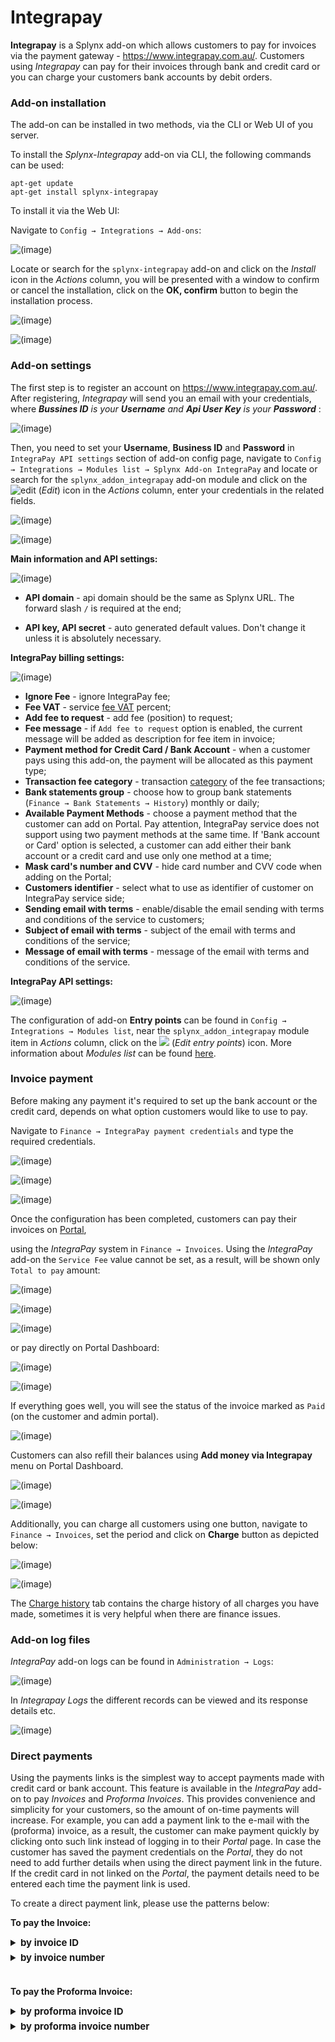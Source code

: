 Integrapay
============

**Integrapay** is a Splynx add-on which allows customers to pay for invoices via the payment gateway - https://www.integrapay.com.au/. Customers using *Integrapay* can pay for their invoices through bank and credit card or you can charge your customers bank accounts by debit orders.

### Add-on installation

The add-on can be installed in two methods, via the CLI or Web UI of you server.

To install the *Splynx-Integrapay* add-on via CLI, the following commands can be used:

```
apt-get update
apt-get install splynx-integrapay
```
To install it via the Web UI:

Navigate to `Config → Integrations → Add-ons`:

![(image)](0.png)

Locate or search for the `splynx-integrapay` add-on and click on the *Install* icon in the *Actions* column, you will be presented with a window to confirm or cancel the installation, click on the **OK, confirm** button to begin the installation process.

![(image)](1.png)

![(image)](1.1.png)

### Add-on settings

The first step is to register an account on https://www.integrapay.com.au/. After registering, *Integrapay* will send you an email with your credentials, where  _**Bussines ID** is your **Username** and  **Api User Key** is your **Password**_ :

![(image)](13.png)

Then, you need to set your **Username**, **Business ID** and **Password** in `IntegraPay API settings` section of add-on config page, navigate to `Config → Integrations → Modules list → Splynx Add-on IntegraPay` and locate or search for the `splynx_addon_integrapay` add-on module and click on the <icon class="image-icon">![edit](edit.png)</icon> (*Edit*) icon in the *Actions* column, enter your credentials in the related fields.

![(image)](2.png)

![(image)](3.png)


**Main information and API settings:**

![(image)](4.png)

* **API domain** - api domain should be the same as Splynx URL. The forward slash `/` is required at the end;

* **API key, API secret** - auto generated default values. Don't change it unless it is absolutely necessary.


**IntegraPay billing settings:**

![(image)](5.png)

* **Ignore Fee** - ignore IntegraPay fee;
* **Fee VAT** - service [fee VAT](configuration/finance/taxes/taxes.md) percent;
* **Add fee to request** - add fee (position) to request;
* **Fee message** - if `Add fee to request` option is enabled, the current message will be added as description for fee item in invoice;
* **Payment method for Credit Card / Bank Account** - when a customer pays using this add-on, the payment will be allocated as this payment type;
* **Transaction fee category** - transaction [category](configuration/finance/transaction_categories/transaction_categories.md) of the fee transactions;
* **Bank statements group** - choose how to group bank statements (`Finance → Bank Statements → History`) monthly or daily;
* **Available Payment Methods** - choose a payment method that the customer can add on Portal. Pay attention, IntegraPay service does not support using two payment methods at the same time. If 'Bank account or Card' option is selected, a customer can add either their bank account or a credit card and use only one method at a time;
* **Mask card's number and CVV** - hide card number and CVV code when adding on the Portal;
* **Customers identifier** - select what to use as identifier of customer on IntegraPay service side;
* **Sending email with terms** - enable/disable the email sending with terms and conditions of the service to customers;
* **Subject of email with terms** - subject of the email with terms and conditions of the service;
* **Message of email with terms** - message of the email with terms and conditions of the service.


**IntegraPay API settings:**

![(image)](5.1.png)

The configuration of add-on **Entry points** can be found in `Config → Integrations → Modules list`, near the `splynx_addon_integrapay` module item in *Actions* column, click on the <icon class="image-icon">![](entry_point.png)</icon> (*Edit entry points*) icon. More information about *Modules list* can be found [here](configuration/integrations/modules_list/modules_list.md).

### Invoice payment

Before making any payment it's required to set up the bank account or the credit card, depends on what option customers would like to use to pay.

Navigate to `Finance → IntegraPay payment credentials` and type the required credentials.

![(image)](8.png)

![(image)](9.2.png)

![(image)](9.3.png)

Once the configuration has been completed, customers can pay their invoices on [Portal](customer_portal/customer_portal.md),

using the *IntegraPay* system in `Finance → Invoices`. Using the *IntegraPay* add-on the `Service Fee` value cannot be set, as a result, will be shown only `Total to pay` amount:

![(image)](6.png)

![(image)](6.1.png)

![(image)](6.2.png)

or pay directly on Portal Dashboard:

![(image)](pay_from_dashboard.png)

![(image)](6.3.png)

If everything goes well, you will see the status of the invoice marked as `Paid` (on the customer and admin portal).

![(image)](6.4.png)

Customers can also refill their balances using **Add money via Integrapay** menu on Portal Dashboard.

![(image)](10.png)

![(image)](10.1.png)

Additionally, you can charge all customers using one button, navigate to `Finance → Invoices`, set the period and click on **Charge** button as depicted below:

![(image)](11.png)

![(image)](12.png)

The [Charge history](finance/invoices/invoices.md) tab contains the charge history of all charges you have made, sometimes it is very helpful when there are finance issues.

### Add-on log files

*IntegraPay* add-on logs can be found in `Administration → Logs`:

![(image)](logs.png)

In *Integrapay Logs* the different records can be viewed and its response details etc.

![(image)](logs1.png)

### Direct payments

Using the payments links is the simplest way to accept payments made with credit card or bank account. This feature is available in the *IntegraPay* add-on to pay *Invoices* and *Proforma Invoices*. This provides convenience and simplicity for your customers, so the amount of on-time payments will increase. For example, you can add a payment link to the e-mail with the (proforma) invoice, as a result, the customer can make payment quickly by clicking onto such link instead of logging in to their *Portal* page. In case the customer has saved the payment credentials on the *Portal*, they do not need to add further details when using the direct payment link in the future. If the credit card in not linked on the *Portal*, the payment details need to be entered each time the payment link is used.

To create a direct payment link, please use the patterns below:

**To pay the Invoice:**

<details style="font-size: 15px; margin-bottom: 5px;">
<summary><b>by invoice ID</b></summary>
<div markdown="1">

```
https://<splynx_domain_address>/integrapay/direct-pay-invoice-by-id?item_id=<Invoice_id>

```
</div>
</details>

<details style="font-size: 15px; margin-bottom: 5px;">
<summary><b>by invoice number</b></summary>
<div markdown="1">

```
https://<splynx_domain_address>/integrapay/direct-pay-invoice?item_id=<Invoice_number>

```
</div>
</details>

<br>

**To pay the Proforma Invoice:**

<details style="font-size: 15px; margin-bottom: 5px;">
<summary><b>by proforma invoice ID</b></summary>
<div markdown="1">

```
https://<splynx_domain_address>/integrapay/direct-pay-proforma-by-id?item_id=<proforma_id>

```
</div>
</details>

<details style="font-size: 15px; margin-bottom: 5px;">
<summary><b>by proforma invoice number</b></summary>
<div markdown="1">

```
https://<splynx_domain_address>/integrapay/direct-pay-proforma?item_id=<proforma_number>

```
</div>
</details>


<!---     do NOT remove this info block !

### Integration with BPAY

**Pay attention, this feature is not available in the major release of IntegraPay add-on.**

**BPAY** is an electronic bill payment system in Australia which enables payments to be made through online or phone banking service. The customers should be registered as BPAY billers with the BPAY operating company through its bank. Unlike receiving standard bank transfers or credit card payments – all BPAY transactions have a unique CRN (Customer Reference Number) which can be used to identify which customer made the payment and what invoice it is related to.

Splynx uses BPAY service via *IntegraPay* API to pay (proforma) invoices, but **we can only create a reference num. (CRN) for the invoice and the customer**.




<details style="font-size: 15px; margin-bottom: 5px;">
<summary><b>How does BPAY work?</b></summary>
<div markdown="1">

1. SIP sends a customer an invoice displaying a BPAY logo, a **unique BPAY Biller Code** and a **Customer Reference Number (CRN)**;

2. A customer logs into their Internet banking and follows the prompts to make a BPAY payment;

3. A customer will be asked to provide the payment details: the **Biller Code**, the **reference number from the invoice/customer (CRN)** and the **amount**** they wish to pay. After that the customer’s bank validates the payment in real-time (the information about payment is transferred to *IntegraPay* via BPAY) with the system issuing a receipt;

![(image)](bpay_example.png)

4. Funds will be deposited into the corporate account.


More information you can find in an official [FAQ](https://bpay.com.au/bpay-for-you/personal-faqs).



</div>
</details>



**Pay the invoice by BPAY according to the created (proforma) invoice CRN in Splynx:**

1. (for administrator) Install and configure the *IntegraPay* add-on in Splynx (see above). Create the invoice for the customer to pay;

2. (for administrator) Double-check if the necessary entry point for (proforma) invoice is enabled: navigate to `Config → Integrations → Modules list → Splynx Add-on IntegraPay` and click on **Edit entry points**

![(image)](entry_point_invoice.png)

![(image)](entry_point_proforma.png)

3. (for customer) Open the [Portal](customer_portal/customer_portal.md), navigate to `Finance → Invoices` (`Finance → Proforma invoices`) and click on `Pay via BPay` icon near the unpaid invoice (the [bank statement](bank_statement_processing/bank_statement_processing.md) will be created in `Pending` status - it will be used to read the status of transaction from *IntegraPay* side. The payment will be created if the customer pays the invoice in their bank and we receive information about this transaction from *IntegraPay*): showing the Customer Reference Number (CRN) of the current invoice indicates that it has been generated successfully and the CRN is fixed in *IntegraPay*.

![(image)](pay_invoice_via_bpay.png)

4. A customer makes payment using the provided Biller Code and Customer Reference Number (CRN). After that, a new transaction associated with CRN will appear in the customer profile.


**Pay the invoice by BPAY according to the created customer CRN in Splynx:**

1. (for administrator) Install and configure the *IntegraPay* add-on in Splynx (see above). Create the invoice for the customer to pay;

2. (for administrator) Double-check if the `BPay CRN` entry point in `Finance` section of customer portal is enabled: navigate to `Config → Integrations → Modules list → Splynx Add-on IntegraPay` and click on **Edit entry points**

3. (for customer) Open the Portal, click on `Finance` item on the sidebar, then click on `BPay CRN` item: the unique CRN for customer will be generated (each customer will have their own unique CRN)

![(image)](bpay_crn_for_customer.png)

4. A customer can pay any amount of money using the provided Biller Code and Customer Reference Number (CRN). Then, Splynx receives the status of the transaction and the money will be added to the customer's balance. Only the payment will be created in the customer profile.


<icon class="image-icon">![image](information.png)</icon> **Things to keep in mind:**

- the change of transaction statuses is performed by API request from Splynx, which is limited to no more than 1 request per hour (the task is executed by *cron*);

- the two methods (for the invoice and the customer) of CRN generation in Splynx can work simultaneously;

- when a customer incorrectly entered the amount of payment for the invoice and the amount is less than the required amount, it simply creates a payment that is not linked to the invoice;

- if a customer later pays the correct amount using the same CRN (of the invoice), the payment should be linked to the correct invoice;

- if the amount of payment is larger than required, then 2 payments will be created in Splynx. The one with the required amount and it will be linked to the invoice, the second one will be added to the customer's balance;

- in case an invoice is paid or deleted before the transaction status is analyzed by Splynx, the information about this event will be added to the log and the transaction will be marked as processed.


**Add the Bpay logo with references to the (proforma) invoice templates**

Navigate to `Config → Templates`, choose `Invoice PDF` or `Proforma Invoice PDF` **type** and near the required template click on the
<icon class="image-icon">![edit](edit.png)</icon> icon in the *Actions* column to edit the template.

<icon class="image-icon">![image](warning.png)</icon> **It's recommended to create a new template instead of changing the default one**.

Add the next line to the *footer* of your template:

![(image)](edit_template.png)

After that, double-check if the correct template is selected in [Company information](configuration/system/company_information/company_information.md), the fields: `Invoice PDF Template` and `Proforma Invoice PDF Template`.

**CRN for the invoice:**




<details style="font-size: 15px; margin-bottom: 5px;">
<summary><b>for Invoice PDF template</b></summary>
<div markdown="1">



```   
<img src="https://your_domain/integrapay/get-bpay-crn?invoiceNumber={{ number }}" width="150" height="43">

```


</div>
</details>




<details style="font-size: 15px; margin-bottom: 5px;">
<summary><b>for Proforma Invoice PDF template</b></summary>
<div markdown="1">


```   
<img src="https://your_domain/integrapay/get-bpay-crn?invoiceNumber={{ number }}&isProforma=1" width="150" height="43">

```


</div>
</details>

<br>

**CRN for the customer:**



<details style="font-size: 15px; margin-bottom: 5px;">
<summary><b>for Invoice PDF template</b></summary>
<div markdown="1">



```   
<img src="http://your_domain/integrapay/get-bpay-crn-customer?customerId={{ customer.id }}" width="150" height="43">

```


</div>
</details>




<details style="font-size: 15px; margin-bottom: 5px;">
<summary><b>for Proforma Invoice PDF template</b></summary>
<div markdown="1">


```   
<img src="http://your_domain/integrapay/get-bpay-crn-customer?customerId={{ customer.id }}&isProforma=1" width="150" height="43">

```


</div>
</details>

<br>

Example:

![(image)](logo_in_template.png)


-->
